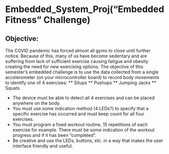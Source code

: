 # Embedded_System_Proj(“Embedded Fitness” Challenge)

## Objective:
The COVID pandemic has forced almost all gyms to close until further notice. Because
of this, many of us have become sedentary and are suffering from lack of sufficient
exercise causing fatigue and obesity creating the need for new exercising options. The
objective of this semester’s embedded challenge is to use the data collected from a
single accelerometer (on your microcontroller board) to record body movements to
identify one of 4 exercises:
** Situps
** Pushups
** Jumping Jacks
** Squats
* The device must be able to detect all 4 exercises and can be placed anywhere
on the body.
* You must use some indication method (4 LEDs?) to specify that a specific
exercise has occurred and must keep count for all four exercises.
* You must program a fixed workout routine, 15 repetitions of each exercise for
example. There must be some indication of the workout progress and if it has
been “completed”.
* Be creative and use the LEDs, buttons, etc. in a way that makes the user
interface friendly and useful.
